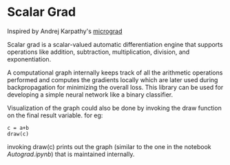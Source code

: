 # Scalar Grad

Inspired by Andrej Karpathy's [micrograd](https://www.youtube.com/watch?v=VMj-3S1tku0)

Scalar grad is a scalar-valued automatic differentiation engine that supports operations like addition, subtraction, multiplication, division, and exponentiation.

A computational graph internally keeps track of all the arithmetic operations performed and computes the gradients locally which are later used during backpropagation for minimizing the overall loss. This library can be used for developing a simple neural network like a binary classifier.

Visualization of the graph could also be done by invoking the draw function on the final result variable. 
for eg: 

```
c = a+b
draw(c)
```

invoking draw(c) prints out the graph (similar to the one in the notebook *Autograd.ipynb*) that is maintained internally.
